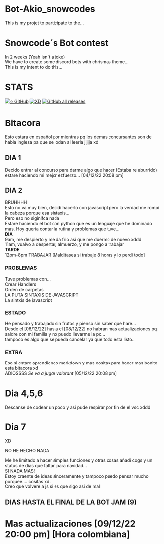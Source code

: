 # Bot-Akio_snowcodes
This is my projet to participate to the...
# Snowcode´s Bot contest
In 2 weeks (Yeah isn´t a joke)  
We have to create some discord bots with chrismas theme...  
This is my intent to do this...

# STATS
[![⭐ GitHub](https://img.shields.io/github/license/Sasuke-thelast/Bot-Akio_snowcodes)](https://github.com/Sasuke-thelast/Bot-Akio_snowcodes/blob/main/LICENSE)
[![XD](https://img.shields.io/github/last-commit/Sasuke-thelast/Bot-Akio_snowcodes)](https://www.youtube.com/watch?v=dQw4w9WgXcQ)
[![GitHub all releases](https://img.shields.io/github/downloads/Sasuke-thelast/Bot-Akio_snowcodes/total?label=Downloads%2FDescargas)](https://github.com/Sasuke-thelast/Bot-Akio_snowcodes/releases)
# Bitacora
Esto estara en español por mientras pq los demas concursantes son de habla inglesa pa que se jodan al leerla jijija xd  
   
## **DIA 1**
Decido entrar al concurso para darme algo que hacer (Estaba re aburrido)  
estare haciendo mi mejor ezfuerzo... [04/12/22 20:08 pm]

## **DIA 2**
BRUHHHH  
Esto no va muy bien, decidi hacerlo con javascript pero la verdad me rompi la cabeza porque esa sintaxis...  
Pero eso no siginifca nada  
Estare haciendo el bot con python que es un lenguaje que he dominado mas.
Hoy queria contar la rutina y problemas que tuve...  
**DIA**  
9am, me despierto y me da frio asi que me duermo de nuevo xddd  
11am, vualvo a despertar, almuerzo, y me pongo a trabajar  
**TARDE**  
12pm-8pm TRABAJAR [Malditasea si trabaje 8 horas y lo perdi todo]  
### **PROBLEMAS**
Tuve problemas con...  
Crear Handlers  
Orden de carpetas  
LA PUTA SINTAXIS DE JAVASCRIPT  
La sintxis de javascript  
### **ESTADO**
He pensado y trabajado sin frutos y pienso sin saber que hare...  
Desde el [06/12/22] hasta el [08/12/22] no habran mas actualizaciones pq saldre con mi familia y no puedo llevarme la pc...  
tampoco es algo que se pueda cancelar ya que todo esta listo..  
### **EXTRA**
Eso si estare aprendiendo markdown y mas cositas para hacer mas bonito esta bitacora xd  
ADIOSSSS *Se va a jugar valorant* [05/12/22 20:08 pm]

# Dia 4,5,6
Descanse de codear un poco y asi pude respirar por fin de el vsc xddd

# Dia 7

XD   
   
NO HE HECHO NADA  

Me he limitado a hacer simples funciones y otras cosas añadi cogs y un status de dias que faltan para navidad...  
SI NADA MAS!  
Estoy craente de ideas sinceramente y tampoco puedo pensar mucho porquee.... cositas xd.  
Creo que volvere a js si es que sigo asi de mal  
## **DIAS HASTA EL FINAL DE LA BOT JAM (9)**


# Mas actualizaciones [09/12/22 20:00 pm] [Hora colombiana]